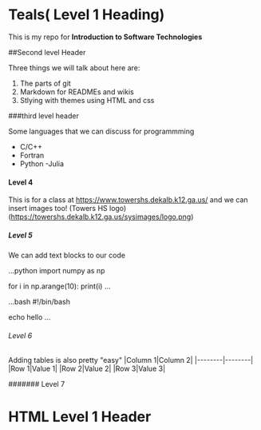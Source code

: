 # Teals( Level 1 Heading)
This is my repo for **Introduction to Software Technologies**

##Second level Header

Three things we will talk about here are:
1. The parts of git
2. Markdown for READMEs and wikis 
3. Stlying with themes using HTML and css

###third level header 

Some languages that we can discuss for programmming 
- C/C++
- Fortran
- Python
-Julia 

#### Level 4

This is for a class at https://www.towershs.dekalb.k12.ga.us/
and we can insert images too! (Towers HS logo) (https://towershs.dekalb.k12.ga.us/sysimages/logo.png)
##### Level 5 
We can add text blocks to our code

...python
import numpy as np

for i in np.arange(10):
     print(i)
...

...bash
#!/bin/bash

echo hello
...

###### Level 6 

Adding tables is also pretty "easy"
|Column 1|Column 2|
|--------|--------|
|Row 1|Value 1|
|Row 2|Value 2|
|Row 3|Value 3|

####### Level 7

<H1>HTML  Level 1 Header</H1>
